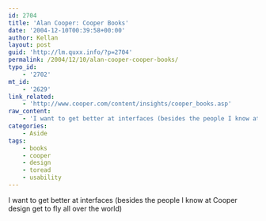 ```yaml
---
id: 2704
title: 'Alan Cooper: Cooper Books'
date: '2004-12-10T00:39:58+00:00'
author: Kellan
layout: post
guid: 'http://lm.quxx.info/?p=2704'
permalink: /2004/12/10/alan-cooper-cooper-books/
typo_id:
    - '2702'
mt_id:
    - '2629'
link_related:
    - 'http://www.cooper.com/content/insights/cooper_books.asp'
raw_content:
    - 'I want to get better at interfaces (besides the people I know at Cooper design get to fly all over the world)'
categories:
    - Aside
tags:
    - books
    - cooper
    - design
    - toread
    - usability
---
```


I want to get better at interfaces (besides the people I know at Cooper design get to fly all over the world)